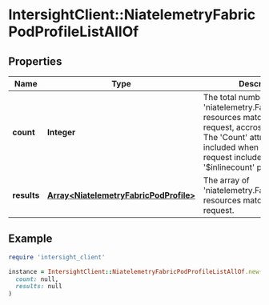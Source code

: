 # IntersightClient::NiatelemetryFabricPodProfileListAllOf

## Properties

| Name | Type | Description | Notes |
| ---- | ---- | ----------- | ----- |
| **count** | **Integer** | The total number of &#39;niatelemetry.FabricPodProfile&#39; resources matching the request, accross all pages. The &#39;Count&#39; attribute is included when the HTTP GET request includes the &#39;$inlinecount&#39; parameter. | [optional] |
| **results** | [**Array&lt;NiatelemetryFabricPodProfile&gt;**](NiatelemetryFabricPodProfile.md) | The array of &#39;niatelemetry.FabricPodProfile&#39; resources matching the request. | [optional] |

## Example

```ruby
require 'intersight_client'

instance = IntersightClient::NiatelemetryFabricPodProfileListAllOf.new(
  count: null,
  results: null
)
```

